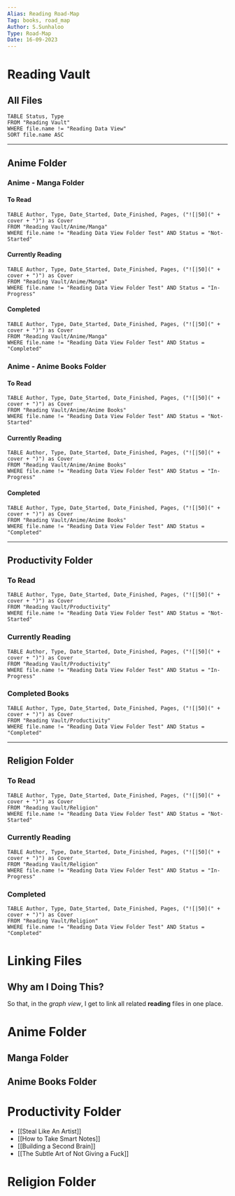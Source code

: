 ```yaml
---
Alias: Reading Road-Map
Tag: books, road_map
Author: S.Sunhaloo
Type: Road-Map
Date: 16-09-2023
---
```


# Reading Vault

## All Files

```dataview
TABLE Status, Type
FROM "Reading Vault"
WHERE file.name != "Reading Data View"
SORT file.name ASC
```

---

## Anime Folder

### Anime - Manga Folder

#### To Read

```dataview
TABLE Author, Type, Date_Started, Date_Finished, Pages, ("![|50](" + cover + ")") as Cover
FROM "Reading Vault/Anime/Manga"
WHERE file.name != "Reading Data View Folder Test" AND Status = "Not-Started"
```

#### Currently Reading

```dataview
TABLE Author, Type, Date_Started, Date_Finished, Pages, ("![|50](" + cover + ")") as Cover
FROM "Reading Vault/Anime/Manga"
WHERE file.name != "Reading Data View Folder Test" AND Status = "In-Progress"
```

#### Completed

```dataview
TABLE Author, Type, Date_Started, Date_Finished, Pages, ("![|50](" + cover + ")") as Cover
FROM "Reading Vault/Anime/Manga"
WHERE file.name != "Reading Data View Folder Test" AND Status = "Completed"
```

### Anime - Anime Books Folder

#### To Read

```dataview
TABLE Author, Type, Date_Started, Date_Finished, Pages, ("![|50](" + cover + ")") as Cover
FROM "Reading Vault/Anime/Anime Books"
WHERE file.name != "Reading Data View Folder Test" AND Status = "Not-Started"
```

#### Currently Reading

```dataview
TABLE Author, Type, Date_Started, Date_Finished, Pages, ("![|50](" + cover + ")") as Cover
FROM "Reading Vault/Anime/Anime Books"
WHERE file.name != "Reading Data View Folder Test" AND Status = "In-Progress"
```

#### Completed

```dataview
TABLE Author, Type, Date_Started, Date_Finished, Pages, ("![|50](" + cover + ")") as Cover
FROM "Reading Vault/Anime/Anime Books"
WHERE file.name != "Reading Data View Folder Test" AND Status = "Completed"
```

---

## Productivity Folder

### To Read

```dataview
TABLE Author, Type, Date_Started, Date_Finished, Pages, ("![|50](" + cover + ")") as Cover
FROM "Reading Vault/Productivity"
WHERE file.name != "Reading Data View Folder Test" AND Status = "Not-Started"
```

### Currently Reading

```dataview
TABLE Author, Type, Date_Started, Date_Finished, Pages, ("![|50](" + cover + ")") as Cover
FROM "Reading Vault/Productivity"
WHERE file.name != "Reading Data View Folder Test" AND Status = "In-Progress"
```

### Completed Books

```dataview
TABLE Author, Type, Date_Started, Date_Finished, Pages, ("![|50](" + cover + ")") as Cover
FROM "Reading Vault/Productivity"
WHERE file.name != "Reading Data View Folder Test" AND Status = "Completed"
```

---

## Religion Folder

### To Read

```dataview
TABLE Author, Type, Date_Started, Date_Finished, Pages, ("![|50](" + cover + ")") as Cover
FROM "Reading Vault/Religion"
WHERE file.name != "Reading Data View Folder Test" AND Status = "Not-Started"
```

### Currently Reading

```dataview
TABLE Author, Type, Date_Started, Date_Finished, Pages, ("![|50](" + cover + ")") as Cover
FROM "Reading Vault/Religion"
WHERE file.name != "Reading Data View Folder Test" AND Status = "In-Progress"
```

### Completed

```dataview
TABLE Author, Type, Date_Started, Date_Finished, Pages, ("![|50](" + cover + ")") as Cover
FROM "Reading Vault/Religion"
WHERE file.name != "Reading Data View Folder Test" AND Status = "Completed"
```

# Linking Files

## Why am I Doing This?

So that, in the *graph view*, I get to link all related **reading** files in one place.

# Anime Folder

## Manga Folder

## Anime Books Folder

# Productivity Folder

- [[Steal Like An Artist]]
- [[How to Take Smart Notes]]
- [[Building a Second Brain]]
- [[The Subtle Art of Not Giving a Fuck]]

# Religion Folder